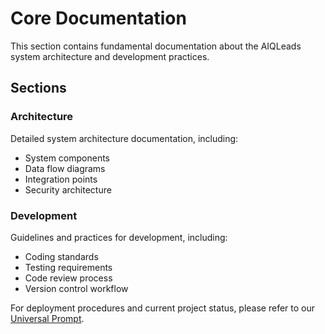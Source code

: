 # Core Documentation

This section contains fundamental documentation about the AIQLeads system architecture and development practices.

## Sections

### Architecture
Detailed system architecture documentation, including:
- System components
- Data flow diagrams
- Integration points
- Security architecture

### Development
Guidelines and practices for development, including:
- Coding standards
- Testing requirements
- Code review process
- Version control workflow

For deployment procedures and current project status, please refer to our [Universal Prompt](../UNIVERSAL_PROMPT.md).